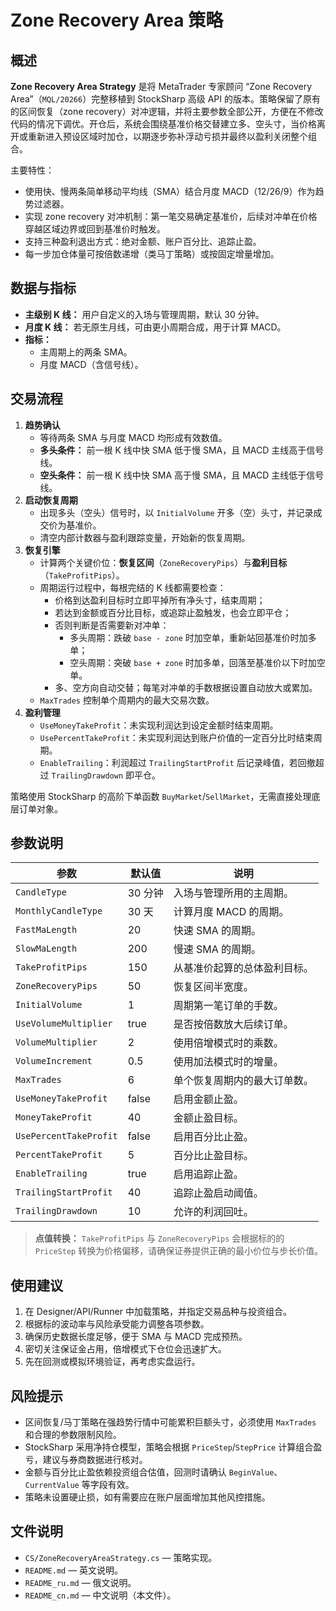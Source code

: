 # Zone Recovery Area 策略

## 概述
**Zone Recovery Area Strategy** 是将 MetaTrader 专家顾问 “Zone Recovery Area”（`MQL/20266`）完整移植到 StockSharp 高级 API 的版本。策略保留了原有的区间恢复（zone recovery）对冲逻辑，并将主要参数全部公开，方便在不修改代码的情况下调优。开仓后，系统会围绕基准价格交替建立多、空头寸，当价格离开或重新进入预设区域时加仓，以期逐步弥补浮动亏损并最终以盈利关闭整个组合。

主要特性：
- 使用快、慢两条简单移动平均线（SMA）结合月度 MACD（12/26/9）作为趋势过滤器。
- 实现 zone recovery 对冲机制：第一笔交易确定基准价，后续对冲单在价格穿越区域边界或回到基准价时触发。
- 支持三种盈利退出方式：绝对金额、账户百分比、追踪止盈。
- 每一步加仓体量可按倍数递增（类马丁策略）或按固定增量增加。

## 数据与指标
- **主级别 K 线：** 用户自定义的入场与管理周期，默认 30 分钟。
- **月度 K 线：** 若无原生月线，可由更小周期合成，用于计算 MACD。
- **指标：**
  - 主周期上的两条 SMA。
  - 月度 MACD（含信号线）。

## 交易流程
1. **趋势确认**
   - 等待两条 SMA 与月度 MACD 均形成有效数值。
   - **多头条件：** 前一根 K 线中快 SMA 低于慢 SMA，且 MACD 主线高于信号线。
   - **空头条件：** 前一根 K 线中快 SMA 高于慢 SMA，且 MACD 主线低于信号线。
2. **启动恢复周期**
   - 出现多头（空头）信号时，以 `InitialVolume` 开多（空）头寸，并记录成交价为基准价。
   - 清空内部计数器与盈利跟踪变量，开始新的恢复周期。
3. **恢复引擎**
   - 计算两个关键价位：**恢复区间**（`ZoneRecoveryPips`）与**盈利目标**（`TakeProfitPips`）。
   - 周期运行过程中，每根完结的 K 线都需要检查：
     - 价格到达盈利目标时立即平掉所有净头寸，结束周期；
     - 若达到金额或百分比目标，或追踪止盈触发，也会立即平仓；
     - 否则判断是否需要新对冲单：
       - 多头周期：跌破 `base - zone` 时加空单，重新站回基准价时加多单；
       - 空头周期：突破 `base + zone` 时加多单，回落至基准价以下时加空单。
     - 多、空方向自动交替；每笔对冲单的手数根据设置自动放大或累加。
   - `MaxTrades` 控制单个周期内的最大交易次数。
4. **盈利管理**
   - `UseMoneyTakeProfit`：未实现利润达到设定金额时结束周期。
   - `UsePercentTakeProfit`：未实现利润达到账户价值的一定百分比时结束周期。
   - `EnableTrailing`：利润超过 `TrailingStartProfit` 后记录峰值，若回撤超过 `TrailingDrawdown` 即平仓。

策略使用 StockSharp 的高阶下单函数 `BuyMarket`/`SellMarket`，无需直接处理底层订单对象。

## 参数说明
| 参数 | 默认值 | 说明 |
| ---- | ------ | ---- |
| `CandleType` | 30 分钟 | 入场与管理所用的主周期。 |
| `MonthlyCandleType` | 30 天 | 计算月度 MACD 的周期。 |
| `FastMaLength` | 20 | 快速 SMA 的周期。 |
| `SlowMaLength` | 200 | 慢速 SMA 的周期。 |
| `TakeProfitPips` | 150 | 从基准价起算的总体盈利目标。 |
| `ZoneRecoveryPips` | 50 | 恢复区间半宽度。 |
| `InitialVolume` | 1 | 周期第一笔订单的手数。 |
| `UseVolumeMultiplier` | true | 是否按倍数放大后续订单。 |
| `VolumeMultiplier` | 2 | 使用倍增模式时的乘数。 |
| `VolumeIncrement` | 0.5 | 使用加法模式时的增量。 |
| `MaxTrades` | 6 | 单个恢复周期内的最大订单数。 |
| `UseMoneyTakeProfit` | false | 启用金额止盈。 |
| `MoneyTakeProfit` | 40 | 金额止盈目标。 |
| `UsePercentTakeProfit` | false | 启用百分比止盈。 |
| `PercentTakeProfit` | 5 | 百分比止盈目标。 |
| `EnableTrailing` | true | 启用追踪止盈。 |
| `TrailingStartProfit` | 40 | 追踪止盈启动阈值。 |
| `TrailingDrawdown` | 10 | 允许的利润回吐。 |

> **点值转换：** `TakeProfitPips` 与 `ZoneRecoveryPips` 会根据标的的 `PriceStep` 转换为价格偏移，请确保证券提供正确的最小价位与步长价值。

## 使用建议
1. 在 Designer/API/Runner 中加载策略，并指定交易品种与投资组合。
2. 根据标的波动率与风险承受能力调整各项参数。
3. 确保历史数据长度足够，便于 SMA 与 MACD 完成预热。
4. 密切关注保证金占用，倍增模式下仓位会迅速扩大。
5. 先在回测或模拟环境验证，再考虑实盘运行。

## 风险提示
- 区间恢复/马丁策略在强趋势行情中可能累积巨额头寸，必须使用 `MaxTrades` 和合理的参数限制风险。
- StockSharp 采用净持仓模型，策略会根据 `PriceStep`/`StepPrice` 计算组合盈亏，建议与券商数据进行核对。
- 金额与百分比止盈依赖投资组合估值，回测时请确认 `BeginValue`、`CurrentValue` 等字段有效。
- 策略未设置硬止损，如有需要应在账户层面增加其他风控措施。

## 文件说明
- `CS/ZoneRecoveryAreaStrategy.cs` — 策略实现。
- `README.md` — 英文说明。
- `README_ru.md` — 俄文说明。
- `README_cn.md` — 中文说明（本文件）。

